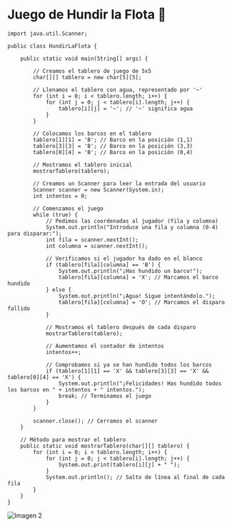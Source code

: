 # Juego de Hundir la Flota 🚢
    import java.util.Scanner;

    public class HundirLaFlota {

        public static void main(String[] args) {
    
            // Creamos el tablero de juego de 5x5
            char[][] tablero = new char[5][5];
    
            // Llenamos el tablero con agua, representado por '~'
            for (int i = 0; i < tablero.length; i++) {
                for (int j = 0; j < tablero[i].length; j++) {
                    tablero[i][j] = '~'; // '~' significa agua
                }
            }
    
            // Colocamos los barcos en el tablero
            tablero[1][1] = 'B'; // Barco en la posición (1,1)
            tablero[3][3] = 'B'; // Barco en la posición (3,3)
            tablero[0][4] = 'B'; // Barco en la posición (0,4)
    
            // Mostramos el tablero inicial
            mostrarTablero(tablero);
    
            // Creamos un Scanner para leer la entrada del usuario
            Scanner scanner = new Scanner(System.in);
            int intentos = 0;
    
            // Comenzamos el juego
            while (true) {
                // Pedimos las coordenadas al jugador (fila y columna)
                System.out.println("Introduce una fila y columna (0-4) para disparar:");
                int fila = scanner.nextInt();
                int columna = scanner.nextInt();
    
                // Verificamos si el jugador ha dado en el blanco
                if (tablero[fila][columna] == 'B') {
                    System.out.println("¡Has hundido un barco!");
                    tablero[fila][columna] = 'X'; // Marcamos el barco hundido
                } else {
                    System.out.println("¡Agua! Sigue intentándolo.");
                    tablero[fila][columna] = 'O'; // Marcamos el disparo fallido
                }
    
                // Mostramos el tablero después de cada disparo
                mostrarTablero(tablero);
    
                // Aumentamos el contador de intentos
                intentos++;
    
                // Comprobamos si ya se han hundido todos los barcos
                if (tablero[1][1] == 'X' && tablero[3][3] == 'X' && tablero[0][4] == 'X') {
                    System.out.println("¡Felicidades! Has hundido todos los barcos en " + intentos + " intentos.");
                    break; // Terminamos el juego
                }
            }
    
            scanner.close(); // Cerramos el scanner
        }
    
        // Método para mostrar el tablero
        public static void mostrarTablero(char[][] tablero) {
            for (int i = 0; i < tablero.length; i++) {
                for (int j = 0; j < tablero[i].length; j++) {
                    System.out.print(tablero[i][j] + " ");
                }
                System.out.println(); // Salto de línea al final de cada fila
            }
        }
    }

![Imagen 2](https://encrypted-tbn0.gstatic.com/images?q=tbn:ANd9GcRYhFW4K5sc1tJVAZlUa57ptv7lmGK0AYaDUA&s) 
